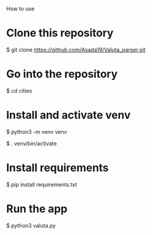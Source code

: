 How to use 

# Clone this repository
$ git clone https://github.com/Asada19/Valuta_parser.git

# Go into the repository
$ cd cities

# Install and activate venv
$ python3 -m venv venv

$ . venv/bin/activate

# Install requirements
$ pip install requirements.txt

# Run the app
$ python3 valuta.py

